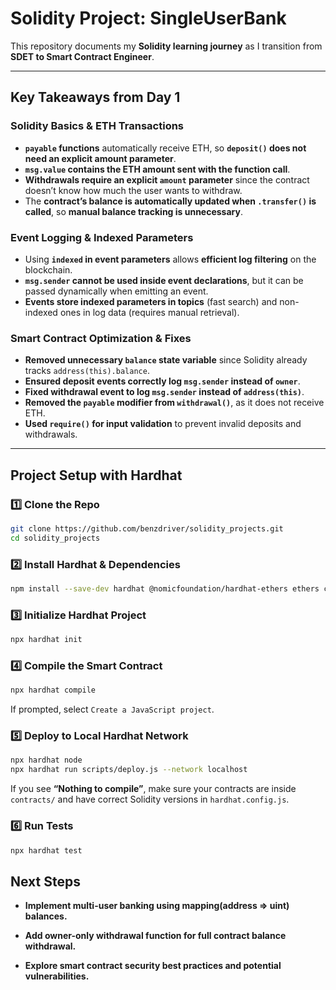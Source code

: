 # Solidity Project: SingleUserBank  

This repository documents my **Solidity learning journey** as I transition from **SDET to Smart Contract Engineer**.  

---

## **Key Takeaways from Day 1**  

### **Solidity Basics & ETH Transactions**
- **`payable` functions** automatically receive ETH, so **`deposit()` does not need an explicit amount parameter**.
- **`msg.value` contains the ETH amount sent with the function call**.
- **Withdrawals require an explicit `amount` parameter** since the contract doesn’t know how much the user wants to withdraw.
- The **contract’s balance is automatically updated when `.transfer()` is called**, so **manual balance tracking is unnecessary**.

### **Event Logging & Indexed Parameters**
- Using **`indexed` in event parameters** allows **efficient log filtering** on the blockchain.
- **`msg.sender` cannot be used inside event declarations**, but it can be passed dynamically when emitting an event.
- **Events store indexed parameters in topics** (fast search) and non-indexed ones in log data (requires manual retrieval).

### **Smart Contract Optimization & Fixes**
- **Removed unnecessary `balance` state variable** since Solidity already tracks `address(this).balance`.
- **Ensured deposit events correctly log `msg.sender` instead of `owner`**.
- **Fixed withdrawal event to log `msg.sender` instead of `address(this)`**.
- **Removed the `payable` modifier from `withdrawal()`**, as it does not receive ETH.
- **Used `require()` for input validation** to prevent invalid deposits and withdrawals.

---

## **Project Setup with Hardhat**  

### **1️⃣ Clone the Repo**
```bash
git clone https://github.com/benzdriver/solidity_projects.git
cd solidity_projects
```
### **2️⃣ Install Hardhat & Dependencies**
```bash
npm install --save-dev hardhat @nomicfoundation/hardhat-ethers ethers chai
```
### **3️⃣ Initialize Hardhat Project**
```bash
npx hardhat init
```
### **4️⃣ Compile the Smart Contract**
```bash
npx hardhat compile
```
If prompted, select `Create a JavaScript project`.

### **5️⃣ Deploy to Local Hardhat Network**
```bash
npx hardhat node
npx hardhat run scripts/deploy.js --network localhost
```
If you see **“Nothing to compile”**, make sure your contracts are inside `contracts/` and have correct Solidity versions in `hardhat.config.js`.

### **6️⃣ Run Tests**
```bash
npx hardhat test
```
## **Next Steps**  

- **Implement multi-user banking using mapping(address => uint) balances.**

- **Add owner-only withdrawal function for full contract balance withdrawal.**

- **Explore smart contract security best practices and potential vulnerabilities.**